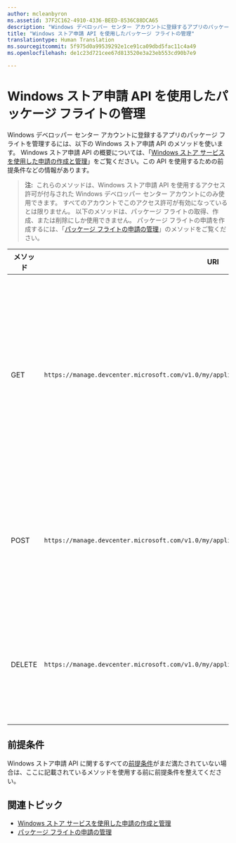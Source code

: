 ```yaml
---
author: mcleanbyron
ms.assetid: 37F2C162-4910-4336-BEED-8536C88DCA65
description: "Windows デベロッパー センター アカウントに登録するアプリのパッケージ フライトを管理するには、以下の Windows ストア申請 API のメソッドを使います。"
title: "Windows ストア申請 API を使用したパッケージ フライトの管理"
translationtype: Human Translation
ms.sourcegitcommit: 5f975d0a99539292e1ce91ca09dbd5fac11c4a49
ms.openlocfilehash: de1c23d721cee67d813520e3a23eb553cd90b7e9

---
```


# Windows ストア申請 API を使用したパッケージ フライトの管理




Windows デベロッパー センター アカウントに登録するアプリのパッケージ フライトを管理するには、以下の Windows ストア申請 API のメソッドを使います。 Windows ストア申請 API の概要については、「[Windows ストア サービスを使用した申請の作成と管理](create-and-manage-submissions-using-windows-store-services.md)」をご覧ください。この API を使用するための前提条件などの情報があります。

>**注:**&nbsp;&nbsp;これらのメソッドは、Windows ストア申請 API を使用するアクセス許可が付与された Windows デベロッパー センター アカウントにのみ使用できます。 すべてのアカウントでこのアクセス許可が有効になっているとは限りません。 以下のメソッドは、パッケージ フライトの取得、作成、または削除にしか使用できません。 パッケージ フライトの申請を作成するには、「[パッケージ フライトの申請の管理](manage-flight-submissions.md)」のメソッドをご覧ください。

| メソッド        | URI    | 説明                                                                 |
|---------------|--------|-----------------------------------------------------------------------------|
| GET | ```https://manage.devcenter.microsoft.com/v1.0/my/applications/{applicationId}/flights/{flightId}``` | Windows デベロッパー センター アカウントに登録するアプリのパッケージ フライトのデータを取得します。 詳しくは、「[パッケージ フライトの取得](get-a-flight.md)」をご覧ください。 |
| POST | ```https://manage.devcenter.microsoft.com/v1.0/my/applications/{applicationId}/flights``` | 新しいパッケージ フライトを作成します。 詳しくは、「[パッケージ フライトの作成](create-a-flight.md)」をご覧ください。|
| DELETE | ```https://manage.devcenter.microsoft.com/v1.0/my/applications/{applicationId}/flights/{flightId}``` | パッケージ フライトを削除します。 詳しくは、「[パッケージ フライトの削除](delete-a-flight.md)」をご覧ください。 |


## 前提条件

Windows ストア申請 API に関するすべての[前提条件](create-and-manage-submissions-using-windows-store-services.md#prerequisites)がまだ満たされていない場合は、ここに記載されているメソッドを使用する前に前提条件を整えてください。

## 関連トピック

* [Windows ストア サービスを使用した申請の作成と管理](create-and-manage-submissions-using-windows-store-services.md)
* [パッケージ フライトの申請の管理](manage-flight-submissions.md)



<!--HONumber=Aug16_HO5-->



